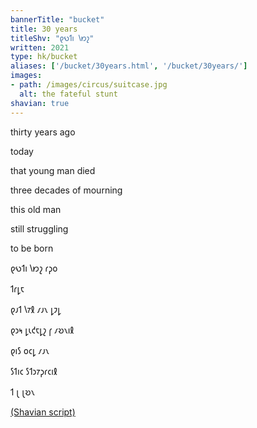 ```yaml
---
bannerTitle: "bucket" 
title: 30 years
titleShv: "𐑞𐑻𐑑𐑦 𐑘𐑽𐑟"
written: 2021
type: hk/bucket
aliases: ['/bucket/30years.html', '/bucket/30years/']
images:
- path: /images/circus/suitcase.jpg 
  alt: the fateful stunt
shavian: true
---
```


<div class="latin">

thirty years ago

today

that young man died

three decades of mourning

this old man

still struggling

to be born

</div>

<div class="shavian">

𐑞𐑻𐑑𐑦 𐑘𐑽𐑟 𐑩𐑜𐑴  

𐑑𐑩𐑛𐑱  

𐑞𐑨𐑑 𐑘𐑳𐑙 𐑥𐑨𐑯 𐑛𐑲𐑛  

𐑞𐑮𐑰 𐑛𐑧𐑒𐑱𐑛𐑟 𐑝 𐑥𐑹𐑯𐑦𐑙  

𐑞𐑦𐑕 𐑴𐑤𐑛 𐑥𐑨𐑯  

𐑕𐑑𐑦𐑤 𐑕𐑑𐑮𐑳𐑜𐑩𐑤𐑦𐑙  

𐑑 𐑚 𐑚𐑹𐑯

[(Shavian script)](/shavian/intro)

</div>
